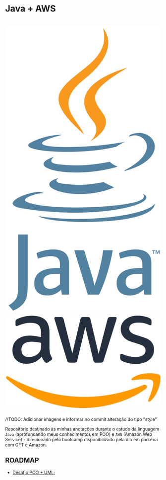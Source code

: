 # Java + AWS

<h1 align="center">
  <img src="./JAVA_Logo.png" alt="Java"/>
  <img src="./AWS_Logo.png" alt="AWS"/>
</h1>

//TODO: Adicionar imagens e informar no commit alteração do tipo "style"

Repositório destinado às minhas anotações durante o estudo da linguagem `Java` (aprofundando meus conhecimentos em POO) e `AWS` (Amazon Web Service) - direcionado pelo bootcamp disponibilizado pela dio em parceria com GFT e Amazon.

## ROADMAP

- [Desafio POO + UML](./uml-iphone/README.md);

